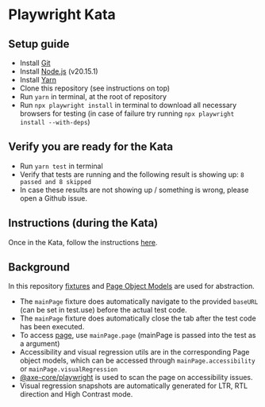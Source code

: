 # Playwright Kata

## Setup guide

- Install [Git](https://git-scm.com/downloads)
- Install [Node.js](https://nodejs.org/en/download/) (v20.15.1)
- Install [Yarn](https://yarnpkg.com/getting-started/install)
- Clone this repository (see instructions on top)
- Run `yarn` in terminal, at the root of repository
- Run `npx playwright install` in terminal to download all necessary browsers for testing
(in case of failure try running `npx playwright install --with-deps`)

## Verify you are ready for the Kata

- Run `yarn test` in terminal
- Verify that tests are running and the following result is showing up: `8 passed and 8 skipped`
- In case these results are not showing up / something is wrong, please open a Github issue.

## Instructions (during the Kata)

Once in the Kata, follow the instructions [here](https://github.com/cscheffauer/playwright-kata/blob/main/INSTRUCTIONS.md).

## Background

In this repository [fixtures](https://playwright.dev/docs/test-fixtures) and [Page Object Models](https://playwright.dev/docs/pom) are used for abstraction.

- The `mainPage` fixture does automatically navigate to the provided `baseURL` (can be set in test.use) before the actual test code.
- The `mainPage` fixture does automatically close the tab after the test code has been executed.
- To access [page](https://playwright.dev/docs/api/class-page), use `mainPage.page` (mainPage is passed into the test as a argument)
- Accessibility and visual regression utils are in the corresponding Page object models, which can be accessed through `mainPage.accessibility` or `mainPage.visualRegression`
- [@axe-core/playwright](https://playwright.dev/docs/accessibility-testing) is used to scan the page on accessibility issues.
- Visual regression snapshots are automatically generated for LTR, RTL direction and High Contrast mode.
